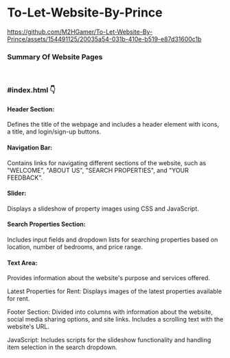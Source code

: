 # To-Let-Website-By-Prince

https://github.com/M2HGamer/To-Let-Website-By-Prince/assets/154491125/20035a54-031b-410e-b519-e87d31600c1b


<h3>Summary Of Website Pages</h3>
<br>
<h3>#index.html 👇</h3>
<p><h4>Header Section:</h4> Defines the title of the webpage and includes a header element with icons, a title, and login/sign-up buttons.

<h4>Navigation Bar:</h4> Contains links for navigating different sections of the website, such as "WELCOME", "ABOUT US", "SEARCH PROPERTIES", and "YOUR FEEDBACK".

<h4>Slider:</h4> Displays a slideshow of property images using CSS and JavaScript.

<h4>Search Properties Section:</h4> Includes input fields and dropdown lists for searching properties based on location, number of bedrooms, and price range.

<h4>Text Area:</h4> Provides information about the website's purpose and services offered.

Latest Properties for Rent: Displays images of the latest properties available for rent.

Footer Section: Divided into columns with information about the website, social media sharing options, and site links. Includes a scrolling text with the website's URL.

JavaScript: Includes scripts for the slideshow functionality and handling item selection in the search dropdown.</p>
